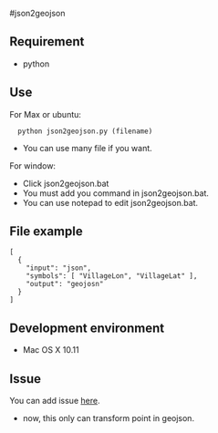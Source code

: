 #json2geojson

## Requirement

- python

## Use

For Max or ubuntu:

```
  python json2geojson.py (filename)
```
- You can use many file if you want.

For window:

- Click json2geojson.bat
- You must add you command in json2geojson.bat.
- You can use notepad to edit json2geojson.bat.

## File example

```
[
  {
    "input": "json",
    "symbols": [ "VillageLon", "VillageLat" ],
    "output": "geojosn"
  }
]
```

## Development environment

- Mac OS X 10.11

## Issue

You can add issue [here](https://github.com/HsuTing/json2geojson/issues).

- now, this only can transform point in geojson.
